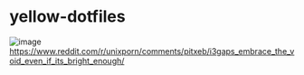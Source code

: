 # yellow-dotfiles
![image](https://user-images.githubusercontent.com/57639120/132277608-c94c80e7-3cf2-4011-a32e-1326ca053d0d.png)
https://www.reddit.com/r/unixporn/comments/pitxeb/i3gaps_embrace_the_void_even_if_its_bright_enough/
